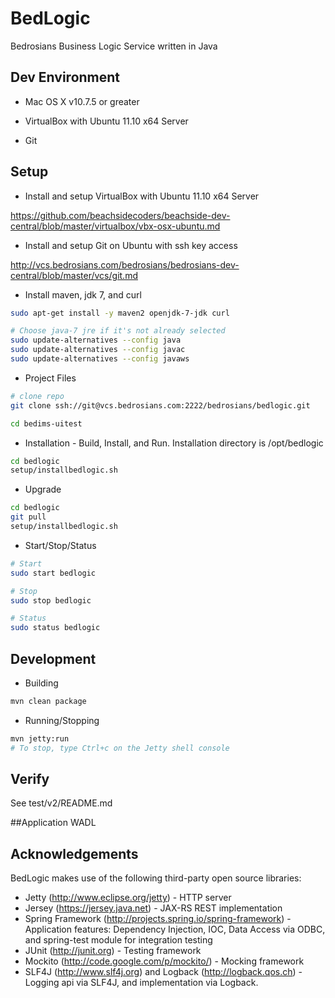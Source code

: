 BedLogic
=============

Bedrosians Business Logic Service written in Java


## Dev Environment

* Mac OS X v10.7.5 or greater

* VirtualBox with Ubuntu 11.10 x64 Server

* Git


## Setup

* Install and setup VirtualBox with Ubuntu 11.10 x64 Server

https://github.com/beachsidecoders/beachside-dev-central/blob/master/virtualbox/vbx-osx-ubuntu.md

* Install and setup Git on Ubuntu with ssh key access 

http://vcs.bedrosians.com/bedrosians/bedrosians-dev-central/blob/master/vcs/git.md

* Install maven, jdk 7, and curl

```sh
sudo apt-get install -y maven2 openjdk-7-jdk curl

# Choose java-7 jre if it's not already selected
sudo update-alternatives --config java
sudo update-alternatives --config javac
sudo update-alternatives --config javaws
```

* Project Files

```sh
# clone repo
git clone ssh://git@vcs.bedrosians.com:2222/bedrosians/bedlogic.git

cd bedims-uitest
```

* Installation - Build, Install, and Run. Installation directory is /opt/bedlogic

```sh
cd bedlogic
setup/installbedlogic.sh
```

* Upgrade

```sh
cd bedlogic
git pull
setup/installbedlogic.sh
```

* Start/Stop/Status

```sh
# Start
sudo start bedlogic

# Stop
sudo stop bedlogic

# Status
sudo status bedlogic
```

## Development

* Building

```sh
mvn clean package
```

* Running/Stopping

```sh
mvn jetty:run
# To stop, type Ctrl+c on the Jetty shell console
```

## Verify

See test/v2/README.md

##Application WADL
<?xml version="1.0" encoding="UTF-8" standalone="yes"?>
<application xmlns="http://wadl.dev.java.net/2009/02">
    <doc xmlns:jersey="http://jersey.java.net/" jersey:generatedBy="Jersey: 1.18.3 12/01/2014 08:23 AM"/>
    <grammars/>
    <resources base="http://localhost:8080/bedlogic/v2/">
        <resource path="/ims">
            <method id="get" name="GET">
                <response>
                    <representation mediaType="application/json"/>
                </response>
            </method>
            <method id="create" name="POST">
                <request>
                    <representation mediaType="application/json"/>
                </request>
                <response>
                    <representation mediaType="*/*"/>
                </response>
            </method>
            <method id="update" name="PUT">
                <request>
                    <representation mediaType="application/json"/>
                </request>
                <response>
                    <representation mediaType="application/json"/>
                </response>
            </method>
            <resource path="{itemcode}">
                <param xmlns:xs="http://www.w3.org/2001/XMLSchema" name="itemcode" style="template" type="xs:string"/>
                <method id="delete" name="DELETE">
                    <response>
                        <representation mediaType="*/*"/>
                    </response>
                </method>
                <method id="getByItemCode" name="GET">
                    <response>
                        <representation mediaType="application/json"/>
                    </response>
                </method>
            </resource>
        </resource>
        <resource path="/hello">
            <method id="getHello" name="GET">
                <response>
                    <representation mediaType="application/json"/>
                </response>
            </method>
            <resource path="/index">
                <method id="createInitialLuceneIndex" name="GET">
                    <response>
                        <representation mediaType="*/*"/>
                    </response>
                </method>
            </resource>
        </resource>
    </resources>
</application>

## Acknowledgements
BedLogic makes use of the following third-party open source libraries:

* Jetty (http://www.eclipse.org/jetty) - HTTP server
* Jersey (https://jersey.java.net) - JAX-RS REST implementation
* Spring Framework (http://projects.spring.io/spring-framework) - Application features: Dependency Injection, IOC, Data Access via ODBC, and spring-test module for integration testing
* JUnit (http://junit.org) - Testing framework
* Mockito (http://code.google.com/p/mockito/) - Mocking framework
* SLF4J (http://www.slf4j.org) and Logback (http://logback.qos.ch) - Logging api via SLF4J, and implementation via Logback.
